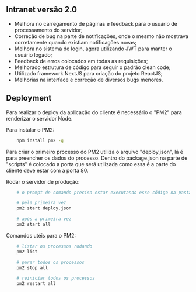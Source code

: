 ## Intranet versão 2.0

-   Melhora no carregamento de páginas e feedback para o usuário de processamento do servidor;
-   Correção de bug na parte de notificações, onde o mesmo não mostrava corretamente quando existiam notificações novas;
-   Melhora no sistema de login, agora utilizando JWT para manter o usuário logado;
-   Feedback de erros colocados em todas as requisições;
-   Melhorado estrutura de código para seguir o padrão clean code;
-   Utilizado framework NextJS para criação do projeto ReactJS;
-   Melhorias na interface e correção de diversos bugs menores.

## Deployment

Para realizar o deploy da aplicação do cliente é necessário o "PM2" para renderizar o servidor Node.

Para instalar o PM2:

```bash
    npm install pm2 -g
```

Para criar o primeiro processo do PM2 utiliza o arquivo "deploy.json", lá é para preencher os dados do processo. Dentro do package.json na parte de "scripts" é colocado a porta que será utilizada como essa é a parte do cliente deve estar com a porta 80.

Rodar o servidor de produção:

```bash
    # o prompt de comando precisa estar executando esse código na pasta do projecto

    # pela primeira vez
    pm2 start deploy.json

    # após a primeira vez
    pm2 start all
```

Comandos utéis para o PM2:

```bash
    # listar os processos rodando
    pm2 list

    # parar todos os processos
    pm2 stop all

    # reiniciar todos os processos
    pm2 restart all

```
